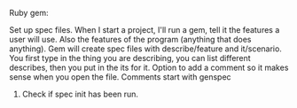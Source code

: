 Ruby gem:

Set up spec files. When I start a project, I'll run a gem, tell it the features a user will use. Also the features of the program \(anything that does anything\). Gem will create spec files with describe/feature and it/scenario. You first type in the thing you are describing, you can list different describes, then you put in the its for it. Option to add a comment so it makes sense when you open the file. Comments start with genspec

1. Check if spec init has been run.




